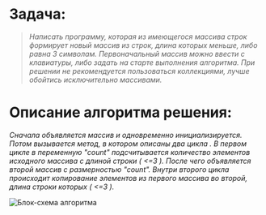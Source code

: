 # **Задача:**
>*Написать программу, которая из имеющегося массива строк формирует новый массив из строк, длина которых меньше, либо равна 3 символам. Первоначальный массив можно ввести с клавиатуры, либо задать на старте выполнения алгоритма. При решении не рекомендуется пользоваться коллекциями, лучше обойтись исключительно массивами.*


# **Описание алгоритма решения:**
*Сначала объявляется массив и одновременно инициализируется.
Потом вызывается метод, в котором описаны  два цикла . В первом цикле в переменную "count" подсчитывается количество элементов исходного массива с длиной строки ( <=3 ).
После чего объявляется второй массив с размерностью "count".
Внутри второго цикла происходит копирование элементов из первого массива во второй, длина строки которых ( <=3 ).*


![Блок-схема алгоритма](https://sun9-13.userapi.com/impg/slIyKo4pg2I6ASuQytOFzRyWkRFMHFJhowtKXQ/j1OfnTSZjfk.jpg?size=254x746&quality=95&sign=518f7d57cf53df490e95d2352fbef016&type=album)


